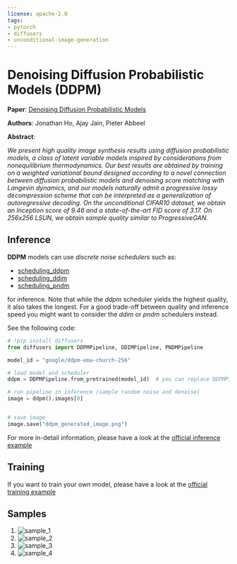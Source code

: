 ```yaml
---
license: apache-2.0
tags:
- pytorch
- diffusers
- unconditional-image-generation
---
```


# Denoising Diffusion Probabilistic Models (DDPM)

**Paper**: [Denoising Diffusion Probabilistic Models](https://arxiv.org/abs/2006.11239)

**Authors**: Jonathan Ho, Ajay Jain, Pieter Abbeel

**Abstract**:

*We present high quality image synthesis results using diffusion probabilistic models, a class of latent variable models inspired by considerations from nonequilibrium thermodynamics. Our best results are obtained by training on a weighted variational bound designed according to a novel connection between diffusion probabilistic models and denoising score matching with Langevin dynamics, and our models naturally admit a progressive lossy decompression scheme that can be interpreted as a generalization of autoregressive decoding. On the unconditional CIFAR10 dataset, we obtain an Inception score of 9.46 and a state-of-the-art FID score of 3.17. On 256x256 LSUN, we obtain sample quality similar to ProgressiveGAN.*

## Inference

**DDPM** models can use *discrete noise schedulers* such as:

- [scheduling_ddpm](https://github.com/huggingface/diffusers/blob/main/src/diffusers/schedulers/scheduling_ddpm.py)
- [scheduling_ddim](https://github.com/huggingface/diffusers/blob/main/src/diffusers/schedulers/scheduling_ddim.py)
- [scheduling_pndm](https://github.com/huggingface/diffusers/blob/main/src/diffusers/schedulers/scheduling_pndm.py)

for inference. Note that while the *ddpm* scheduler yields the highest quality, it also takes the longest.
For a good trade-off between quality and inference speed you might want to consider the *ddim* or *pndm* schedulers instead.

See the following code:

```python
# !pip install diffusers
from diffusers import DDPMPipeline, DDIMPipeline, PNDMPipeline

model_id = "google/ddpm-ema-church-256"

# load model and scheduler
ddpm = DDPMPipeline.from_pretrained(model_id)  # you can replace DDPMPipeline with DDIMPipeline or PNDMPipeline for faster inference

# run pipeline in inference (sample random noise and denoise)
image = ddpm().images[0]


# save image
image.save("ddpm_generated_image.png")
```

For more in-detail information, please have a look at the [official inference example](https://colab.research.google.com/github/huggingface/notebooks/blob/main/diffusers/diffusers_intro.ipynb)

## Training

If you want to train your own model, please have a look at the [official training example](https://colab.research.google.com/github/huggingface/notebooks/blob/main/diffusers/training_example.ipynb)

## Samples
1. ![sample_1](https://huggingface.co/google/ddpm-ema-church-256/resolve/main/images/generated_image_0.png)
2. ![sample_2](https://huggingface.co/google/ddpm-ema-church-256/resolve/main/images/generated_image_1.png)
3. ![sample_3](https://huggingface.co/google/ddpm-ema-church-256/resolve/main/images/generated_image_2.png)
4. ![sample_4](https://huggingface.co/google/ddpm-ema-church-256/resolve/main/images/generated_image_3.png)